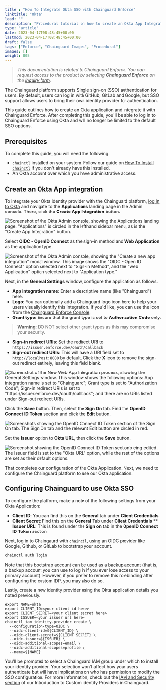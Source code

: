 ```yaml
---
title : "How To Integrate Okta SSO with Chainguard Enforce"
linktitle: "Okta"
lead: ""
description: "Procedural tutorial on how to create an Okta App Integration"
type: "article"
date: 2023-04-17T08:48:45+00:00
lastmod: 2023-04-17T08:48:45+00:00
draft: false
tags: ["Enforce", "Chainguard Images", "Procedural"]
images: []
weight: 005
---
```


> _This documentation is related to Chainguard Enforce. You can request access to the product by selecting **Chainguard Enforce** on the [inquiry form](https://www.chainguard.dev/contact?utm_source=docs)._

The Chainguard platform supports Single sign-on (SSO) authentication for users. By default, users can log in with GitHub, GitLab and Google, but SSO support allows users to bring their own identity provider for authentication. 

This guide outlines how to create an Okta application and integrate it with Chainguard Enforce. After completing this guide, you'll be able to log in to Chainguard Enforce using Okta and will no longer be limited to the default SSO options.


## Prerequisites

To complete this guide, you will need the following.

* `chainctl` installed on your system. Follow our guide on [How To Install `chainctl`](/chainguard/chainguard-enforce/how-to-install-chainctl/) if you don't already have this installed.
* An Okta account over which you have administrative access. 


## Create an Okta App integration

To integrate your Okta identity provider with the Chainguard platform, [log in to Okta](https://www.okta.com/login/) and navigate to the **Applications** landing page in the Admin console. There, click the **Create App Integration** button.

![Screenshot of the Okta Admin console, showing the Applications landing page. "Applications" is circled in the lefthand sidebar menu, as is the "Create App Integration" button.](okta-1.png)

Select **OIDC - OpenID Connect** as the sign-in method and **Web Application** as the application type.

![Screenshot of the Okta Admin console, showing the "Create a new app integration" modal window. This image shows the "OIDC - Open ID Connect" option selected next to "Sign-in Method", and the "web Application" option selected next to "Application type."](okta_2_create_buttons.png)

Next, in the **General Settings** window, configure the application as follows.

* **App integration name**: Enter a descriptive name (like "Chainguard") here.
* **Logo**: You can optionally add a Chainguard logo icon here to help your users visually identify this integration. If you'd like, you can use the icon from the [Chainguard Enforce Console](https://console.enforce.dev/logo512.png).
* **Grant type**: Ensure that the grant type is set to **Authorization Code** only. 

> **Warning**: DO NOT select other grant types as this may compromise your security.

* **Sign-in redirect URIs**: Set the redirect URI to `https://issuer.enforce.dev/oauth/callback`
* **Sign-out redirect URIs**: This will have a URI field set to `http://localhost:8080` by default. Click the **X** icon to remove the sign-out redirect entirely, leaving this field blank.

![Screenshot of the New Web App Integration process, showing the General Settings window. This window shows the following options: App integration name is set to "Chainguard"; Grant type is set to "Authorization Code"; Sign-in redirect URIs is set to "https://issuer.enforce.dev/oauth/callback"; and there are no URIs listed under Sign-out redirect URIs.](okta_3_new-web-app-int.png)

Click the **Save** button. Then, select the **Sign On** tab. Find the **OpenID Connect ID Token** section and click the **Edit** button.

![Screenshots showing the OpenID Connect ID Token section of the Sign On tab. The Sign On tab and the relevant Edit button are circled in red.](okta-4-5.png)

Set the **Issuer** option to **Okta URL**, then click the **Save** button.

![Screenshot showing the OpenID Connect ID Token sectionb eing edited. The Issuer field is set to the "Okta URL" option, while the rest of the options are set as their default options.](okta_6_open_id_connect-2.png)

That completes our configuration of the Okta Application. Next, we need to configure the Chainguard platform to use our Okta application.


## Configuring Chainguard to use Okta SSO

To configure the platform, make a note of the following settings from your Okta Application:

* **Client ID**: You can find this on the **General** tab under **Client Credentials**
* **Client Secret**: Find this on the **General** Tab under **Client Credentials**
** **Issuer URL**: This is found under the **Sign on** tab in the **OpenID Connect ID Token** section

Next, log in to Chaingaurd with `chainctl`, using an OIDC provider like Google, Github, or GitLab to bootstrap your account.

```sh
chainctl auth login
```

Note that this bootstrap account can be used as a [backup account](/chainguard/chainguard-enforce/authentication/custom-idps/#backup-accounts) (that is, a backup account you can use to log in if you ever lose access to your primary account). However, if you prefer to remove this rolebinding after configuring the custom IDP, you may also do so.

Lastly, create a new identity provider using the Okta application details you noted previously.

```
export NAME=okta
export CLIENT_ID=<your client id here>
export CLIENT_SECRET=<your client secret here>
export ISSUER=<your issuer url here>
chainctl iam identity-provider create \
  --configuration-type=OIDC \
  --oidc-client-id=${CLIENT_ID} \
  --oidc-client-secret=${CLIENT_SECRET} \
  --oidc-issuer=${ISSUER} \
  --oidc-additional-scopes=email \
  --oidc-additional-scopes=profile \
  --name=${NAME}
```

You’ll be prompted to select a Chainguard IAM group under which to install your identity provider. Your selection won’t affect how your users authenticate but will have implications on who has permission to modify the SSO configuration. For more information, check out the [IAM and Security section](/chainguard/chainguard-enforce/authentication/custom-idps/#iam-and-security) of our Introduction to Custom Identity Providers in Chainguard. 
